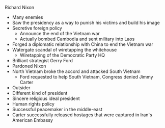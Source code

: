 Richard Nixon
- Many enemies
- Saw the presidency as a way to punish his victims and build his image
- Secretive foreign policy
	- Announce the end of the Vietnam war
	- Actually bombed Cambodia and sent military into Laos
-  Forged a diplomatic relationship with China to end the Vietnam war
- Watergate scandal of wiretapping the whitehouse
	- Wiretapping of the Democratic Party HQ
- Brilliant strategist
Gerry Ford
- Pardoned Nixon
- North Vietnam broke the accord and attacked South Vietnam
	- Ford requested to help South Vietnam, Congress denied
Jimmy Carter
- Outsider
- Different kind of president
- Sincere religious ideal president
- Human rights policy
- Successful peacemaker in the middle-east
- Carter successfully released hostages that were captured in Iran's American Embassy